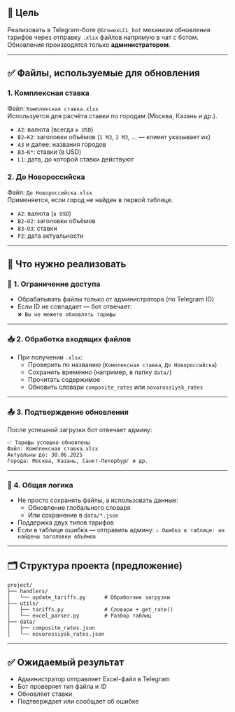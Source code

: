 

## 🎯 Цель

Реализовать в Telegram-боте `@GrowexLCL_bot` механизм обновления тарифов через отправку `.xlsx` файлов напрямую в чат с ботом.  
Обновления производятся только **администратором**.

---

## ✅ Файлы, используемые для обновления

### 1. Комплексная ставка

Файл: `Комплексная ставка.xlsx`  
Используется для расчёта ставки по городам (Москва, Казань и др.).

- `A2`: валюта (всегда `в USD`)
- `B2–K2`: заголовки объёмов (`1 М3`, `2 М3`, ... — клиент указывает их)
- `A3` и далее: названия городов
- `B3–K*`: ставки (в USD)
- `L1`: дата, до которой ставки действуют

### 2. До Новороссийска

Файл: `До Новороссийска.xlsx`  
Применяется, если город не найден в первой таблице.

- `A2`: валюта (`в USD`)
- `B2–O2`: заголовки объёмов
- `B3–O3`: ставки
- `P2`: дата актуальности

---

## 🧩 Что нужно реализовать

### 🔐 1. Ограничение доступа

- Обрабатывать файлы только от администратора (по Telegram ID)
- Если ID не совпадает — бот отвечает:  
  `❌ Вы не можете обновлять тарифы`

---

### 📥 2. Обработка входящих файлов

- При получении `.xlsx`:
  - Проверить по названию (`Комплексная ставка`, `До Новороссийска`)
  - Сохранить временно (например, в папку `data/`)
  - Прочитать содержимое
  - Обновить словари `composite_rates` или `novorossiysk_rates`

---

### 📤 3. Подтверждение обновления

После успешной загрузки бот отвечает админу:
```
✅ Тарифы успешно обновлены
Файл: Комплексная ставка.xlsx
Актуальны до: 30.06.2025
Города: Москва, Казань, Санкт-Петербург и др.
```

---

### 🧠 4. Общая логика

- Не просто сохранять файлы, а использовать данные:
  - Обновление глобального словаря
  - Или сохранение в `data/*.json`
- Поддержка двух типов тарифов
- Если в таблице ошибка — отправить админу:
  `⚠️ Ошибка в таблице: не найдены заголовки объёмов`

---

## 🗂 Структура проекта (предложение)

```
project/
├── handlers/
│   └── update_tariffs.py      # Обработчик загрузки
├── utils/
│   ├── tariffs.py             # Словари + get_rate()
│   └── excel_parser.py        # Разбор таблиц
├── data/
│   ├── composite_rates.json
│   └── novorossiysk_rates.json
```

---

## ✅ Ожидаемый результат

- Администратор отправляет Excel-файл в Telegram
- Бот проверяет тип файла и ID
- Обновляет ставки
- Подтверждает или сообщает об ошибке
